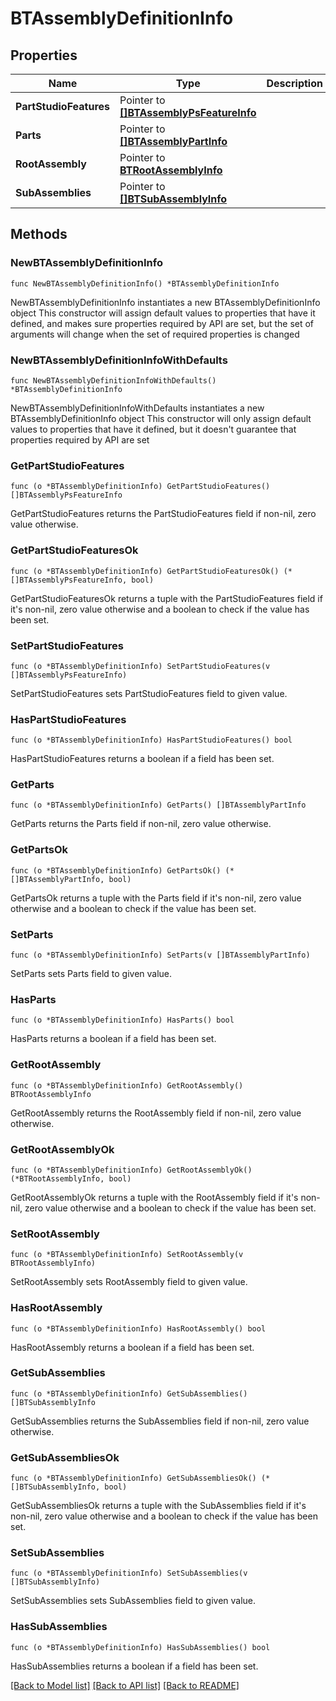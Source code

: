 # BTAssemblyDefinitionInfo

## Properties

Name | Type | Description | Notes
------------ | ------------- | ------------- | -------------
**PartStudioFeatures** | Pointer to [**[]BTAssemblyPsFeatureInfo**](BTAssemblyPsFeatureInfo.md) |  | [optional] 
**Parts** | Pointer to [**[]BTAssemblyPartInfo**](BTAssemblyPartInfo.md) |  | [optional] 
**RootAssembly** | Pointer to [**BTRootAssemblyInfo**](BTRootAssemblyInfo.md) |  | [optional] 
**SubAssemblies** | Pointer to [**[]BTSubAssemblyInfo**](BTSubAssemblyInfo.md) |  | [optional] 

## Methods

### NewBTAssemblyDefinitionInfo

`func NewBTAssemblyDefinitionInfo() *BTAssemblyDefinitionInfo`

NewBTAssemblyDefinitionInfo instantiates a new BTAssemblyDefinitionInfo object
This constructor will assign default values to properties that have it defined,
and makes sure properties required by API are set, but the set of arguments
will change when the set of required properties is changed

### NewBTAssemblyDefinitionInfoWithDefaults

`func NewBTAssemblyDefinitionInfoWithDefaults() *BTAssemblyDefinitionInfo`

NewBTAssemblyDefinitionInfoWithDefaults instantiates a new BTAssemblyDefinitionInfo object
This constructor will only assign default values to properties that have it defined,
but it doesn't guarantee that properties required by API are set

### GetPartStudioFeatures

`func (o *BTAssemblyDefinitionInfo) GetPartStudioFeatures() []BTAssemblyPsFeatureInfo`

GetPartStudioFeatures returns the PartStudioFeatures field if non-nil, zero value otherwise.

### GetPartStudioFeaturesOk

`func (o *BTAssemblyDefinitionInfo) GetPartStudioFeaturesOk() (*[]BTAssemblyPsFeatureInfo, bool)`

GetPartStudioFeaturesOk returns a tuple with the PartStudioFeatures field if it's non-nil, zero value otherwise
and a boolean to check if the value has been set.

### SetPartStudioFeatures

`func (o *BTAssemblyDefinitionInfo) SetPartStudioFeatures(v []BTAssemblyPsFeatureInfo)`

SetPartStudioFeatures sets PartStudioFeatures field to given value.

### HasPartStudioFeatures

`func (o *BTAssemblyDefinitionInfo) HasPartStudioFeatures() bool`

HasPartStudioFeatures returns a boolean if a field has been set.

### GetParts

`func (o *BTAssemblyDefinitionInfo) GetParts() []BTAssemblyPartInfo`

GetParts returns the Parts field if non-nil, zero value otherwise.

### GetPartsOk

`func (o *BTAssemblyDefinitionInfo) GetPartsOk() (*[]BTAssemblyPartInfo, bool)`

GetPartsOk returns a tuple with the Parts field if it's non-nil, zero value otherwise
and a boolean to check if the value has been set.

### SetParts

`func (o *BTAssemblyDefinitionInfo) SetParts(v []BTAssemblyPartInfo)`

SetParts sets Parts field to given value.

### HasParts

`func (o *BTAssemblyDefinitionInfo) HasParts() bool`

HasParts returns a boolean if a field has been set.

### GetRootAssembly

`func (o *BTAssemblyDefinitionInfo) GetRootAssembly() BTRootAssemblyInfo`

GetRootAssembly returns the RootAssembly field if non-nil, zero value otherwise.

### GetRootAssemblyOk

`func (o *BTAssemblyDefinitionInfo) GetRootAssemblyOk() (*BTRootAssemblyInfo, bool)`

GetRootAssemblyOk returns a tuple with the RootAssembly field if it's non-nil, zero value otherwise
and a boolean to check if the value has been set.

### SetRootAssembly

`func (o *BTAssemblyDefinitionInfo) SetRootAssembly(v BTRootAssemblyInfo)`

SetRootAssembly sets RootAssembly field to given value.

### HasRootAssembly

`func (o *BTAssemblyDefinitionInfo) HasRootAssembly() bool`

HasRootAssembly returns a boolean if a field has been set.

### GetSubAssemblies

`func (o *BTAssemblyDefinitionInfo) GetSubAssemblies() []BTSubAssemblyInfo`

GetSubAssemblies returns the SubAssemblies field if non-nil, zero value otherwise.

### GetSubAssembliesOk

`func (o *BTAssemblyDefinitionInfo) GetSubAssembliesOk() (*[]BTSubAssemblyInfo, bool)`

GetSubAssembliesOk returns a tuple with the SubAssemblies field if it's non-nil, zero value otherwise
and a boolean to check if the value has been set.

### SetSubAssemblies

`func (o *BTAssemblyDefinitionInfo) SetSubAssemblies(v []BTSubAssemblyInfo)`

SetSubAssemblies sets SubAssemblies field to given value.

### HasSubAssemblies

`func (o *BTAssemblyDefinitionInfo) HasSubAssemblies() bool`

HasSubAssemblies returns a boolean if a field has been set.


[[Back to Model list]](../README.md#documentation-for-models) [[Back to API list]](../README.md#documentation-for-api-endpoints) [[Back to README]](../README.md)


